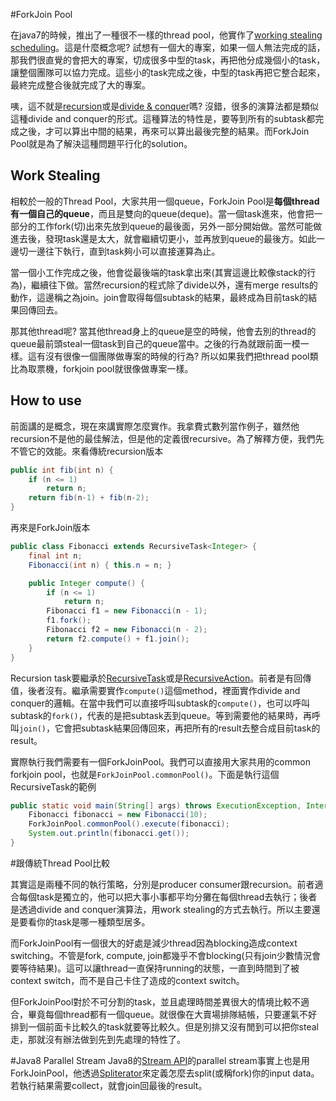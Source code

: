 #ForkJoin Pool

在java7的時候，推出了一種很不一樣的thread pool，他實作了[working stealing scheduling](https://en.wikipedia.org/wiki/Work_stealing)。這是什麼概念呢? 試想有一個大的專案，如果一個人無法完成的話，那我們很直覺的會把大的專案，切成很多中型的task，再把他分成幾個小的task，讓整個團隊可以協力完成。這些小的task完成之後，中型的task再把它整合起來，最終完成整合後就完成了大的專案。

咦，這不就是[recursion](https://en.wikipedia.org/wiki/Recursion)或是[divide & conquer](https://en.wikipedia.org/wiki/Divide_and_conquer_algorithms)嗎? 沒錯，很多的演算法都是類似這種divide and conquer的形式。這種算法的特性是，要等到所有的subtask都完成之後，才可以算出中間的結果，再來可以算出最後完整的結果。而ForkJoin Pool就是為了解決這種問題平行化的solution。

## Work Stealing

相較於一般的Thread Pool，大家共用一個queue，ForkJoin Pool是**每個thread有一個自己的queue**，而且是雙向的queue(deque)。當一個task進來，他會把一部分的工作fork(切)出來先放到queue的最後面，另外一部分開始做。當然可能做進去後，發現task還是太大，就會繼續切更小，並再放到queue的最後方。如此一邊切一邊往下執行，直到task夠小可以直接運算為止。

當一個小工作完成之後，他會從最後端的task拿出來(其實這邊比較像stack的行為)，繼續往下做。當然recursion的程式除了divide以外，還有merge results的動作，這邊稱之為join。join會取得每個subtask的結果，最終成為目前task的結果回傳回去。

那其他thread呢? 當其他thread身上的queue是空的時候，他會去別的thread的queue最前頭steal一個task到自己的queue當中。之後的行為就跟前面一模一樣。這有沒有很像一個團隊做專案的時候的行為? 所以如果我們把thread pool類比為取票機，forkjoin pool就很像做專案一樣。

## How to use

前面講的是概念，現在來講實際怎麼實作。我拿費式數列當作例子，雖然他recursion不是他的最佳解法，但是他的定義很recursive。為了解釋方便，我們先不管它的效能。來看傳統recursion版本
```java
public int fib(int n) {
    if (n <= 1)
        return n;
    return fib(n-1) + fib(n-2);
}
```

再來是ForkJoin版本
```java
public class Fibonacci extends RecursiveTask<Integer> {
    final int n;
    Fibonacci(int n) { this.n = n; }

    public Integer compute() {
        if (n <= 1)
            return n;
        Fibonacci f1 = new Fibonacci(n - 1);
        f1.fork();
        Fibonacci f2 = new Fibonacci(n - 2);
        return f2.compute() + f1.join();
    }
}
```

Recursion task要繼承於[RecursiveTask](https://docs.oracle.com/javase/8/docs/api/java/util/concurrent/RecursiveTask.html)或是[RecursiveAction](https://docs.oracle.com/javase/8/docs/api/java/util/concurrent/RecursiveAction.html)。前者是有回傳值，後者沒有。繼承需要實作`compute()`這個method，裡面實作divide and conquer的邏輯。在當中我們可以直接呼叫subtask的`compute()`，也可以呼叫subtask的`fork()`，代表的是把subtask丟到queue。等到需要他的結果時，再呼叫`join()`，它會把subtask結果回傳回來，再把所有的result去整合成目前task的result。

實際執行我們需要有一個ForkJoinPool。我們可以直接用大家共用的common forkjoin pool，也就是`ForkJoinPool.commonPool()`。下面是執行這個RecursiveTask的範例

```java
public static void main(String[] args) throws ExecutionException, InterruptedException {
    Fibonacci fibonacci = new Fibonacci(10);
    ForkJoinPool.commonPool().execute(fibonacci);
    System.out.println(fibonacci.get());
}
```



#跟傳統Thread Pool比較

其實這是兩種不同的執行策略，分別是producer consumer跟recursion。前者適合每個task是獨立的，他可以把大事小事都平均分攤在每個thread去執行；後者是透過divide and conquer演算法，用work stealing的方式去執行。所以主要還是要看你的task是哪一種類型居多。

而ForkJoinPool有一個很大的好處是減少thread因為blocking造成context switching。不管是fork, compute, join都幾乎不會blocking(只有join少數情況會要等待結果)。這可以讓thread一直保持running的狀態，一直到時間到了被context switch，而不是自己卡住了造成的context switch。

但ForkJoinPool對於不可分割的task，並且處理時間差異很大的情境比較不適合，畢竟每個thread都有一個queue。就很像在大賣場排隊結帳，只要運氣不好排到一個前面卡比較久的task就要等比較久。但是別排又沒有閒到可以把你steal走，那就沒有辦法做到先到先處理的特性了。

#Java8 Parallel Stream
Java8的[Stream API](https://docs.oracle.com/javase/8/docs/api/java/util/stream/Stream.html)的parallel stream事實上也是用ForkJoinPool，他透過[Spliterator](https://docs.oracle.com/javase/8/docs/api/java/util/Spliterator.html)來定義怎麼去split(或稱fork)你的input data。若執行結果需要collect，就會join回最後的result。
